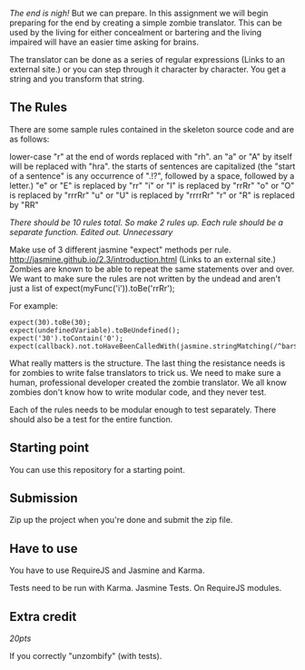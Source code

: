 *The end is nigh!*
But we can prepare. In this assignment we will begin preparing for the end by creating a simple zombie translator. This can be used by the living for either concealment or bartering and the living impaired will have an easier time asking for brains. 

The translator can be done as a series of regular expressions (Links to an external site.) or you can step through it character by character. You get a string and you transform that string. 

## The Rules

There are some sample rules contained in the skeleton source code and are as follows:

lower-case "r" at the end of words replaced with "rh".
an "a" or "A" by itself will be replaced with "hra".
the starts of sentences are capitalized (the "start of a sentence" is any occurrence of ".!?", followed by a space, followed by a letter.)
"e" or "E" is replaced by "rr"
"i" or "I" is replaced by "rrRr"
"o" or "O" is replaced by "rrrRr"
"u" or "U" is replaced by "rrrrRr"
"r" or "R" is replaced by "RR"
 
*There should be 10 rules total. So make 2 rules up. Each rule should be a separate function. Edited out. Unnecessary*

Make use of 3 different jasmine "expect" methods per rule. http://jasmine.github.io/2.3/introduction.html (Links to an external site.) Zombies are known to be able to repeat the same statements over and over. We want to make sure the rules are not written by the undead and aren't just a list of expect(myFunc('i')).toBe('rrRr');

For example:
```
expect(30).toBe(30);
expect(undefinedVariable).toBeUndefined();
expect('30').toContain('0');
expect(callback).not.toHaveBeenCalledWith(jasmine.stringMatching(/^bar$/));
```
 
What really matters is the structure. The last thing the resistance needs is for zombies to write false translators to trick us. We need to make sure a human, professional developer created the zombie translator. We all know zombies don't know how to write modular code, and they never test. 

Each of the rules needs to be modular enough to test separately. There should also be a test for the entire function. 

## Starting point

You can use this repository for a starting point. 

## Submission

Zip up the project when you're done and submit the zip file. 

## Have to use

You have to use RequireJS and Jasmine and Karma. 

Tests need to be run with Karma. Jasmine Tests. On RequireJS modules.

## Extra credit
*20pts*

If you correctly "unzombify" (with tests).

